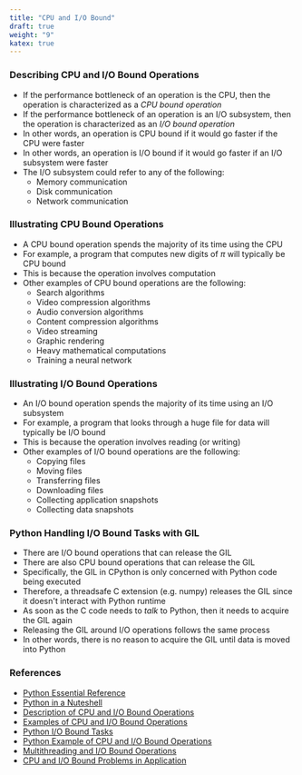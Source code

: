 ```yaml
---
title: "CPU and I/O Bound"
draft: true
weight: "9"
katex: true
---
```


### Describing CPU and I/O Bound Operations
- If the performance bottleneck of an operation is the CPU, then the operation is characterized as a *CPU bound operation*
- If the performance bottleneck of an operation is an I/O subsystem, then the operation is characterized as an *I/O bound operation*
- In other words, an operation is CPU bound if it would go faster if the CPU were faster
- In other words, an operation is I/O bound if it would go faster if an I/O subsystem were faster
- The I/O subsystem could refer to any of the following:
	- Memory communication
	- Disk communication
	- Network communication

### Illustrating CPU Bound Operations
- A CPU bound operation spends the majority of its time using the CPU
- For example, a program that computes new digits of $\pi$ will typically be CPU bound
- This is because the operation involves computation
- Other examples of CPU bound operations are the following:
	- Search algorithms
	- Video compression algorithms
	- Audio conversion algorithms
	- Content compression algorithms
	- Video streaming
	- Graphic rendering
	- Heavy mathematical computations
	- Training a neural network

### Illustrating I/O Bound Operations
- An I/O bound operation spends the majority of its time using an I/O subsystem
- For example, a program that looks through a huge file for data will typically be I/O bound
- This is because the operation involves reading (or writing)
- Other examples of I/O bound operations are the following:
	- Copying files
	- Moving files
	- Transferring files
	- Downloading files
	- Collecting application snapshots
	- Collecting data snapshots

### Python Handling I/O Bound Tasks with GIL
- There are I/O bound operations that can release the GIL
- There are also CPU bound operations that can release the GIL
- Specifically, the GIL in CPython is only concerned with Python code being executed
- Therefore, a threadsafe C extension (e.g. numpy) releases the GIL since it doesn't interact with Python runtime
- As soon as the C code needs to *talk* to Python, then it needs to acquire the GIL again
- Releasing the GIL around I/O operations follows the same process
- In other words, there is no reason to acquire the GIL until data is moved into Python

### References
- [Python Essential Reference](http://index-of.co.uk/Python/Python%20Essential%20Reference,%20Fourth%20Edition.pdf)
- [Python in a Nuteshell](https://www.arp.com/medias/13916546.pdf)
- [Description of CPU and I/O Bound Operations](https://stackoverflow.com/a/868577/12777044)
- [Examples of CPU and I/O Bound Operations](https://www.quora.com/What-are-some-examples-of-CPU-bound-and-non-CPU-bound-problems-What-would-be-the-best-programming-language-to-tackle-each-situation)
- [Python I/O Bound Tasks](https://stackoverflow.com/a/29270976/12777044)
- [Python Example of CPU and I/O Bound Operations](https://stackoverflow.com/questions/46045956/whats-the-difference-between-threadpool-vs-pool-in-python-multiprocessing-modul)
- [Multithreading and I/O Bound Operations](https://stackoverflow.com/a/902455/12777044)
- [CPU and I/O Bound Problems in Application](https://realpython.com/python-concurrency/#when-is-concurrency-useful)
